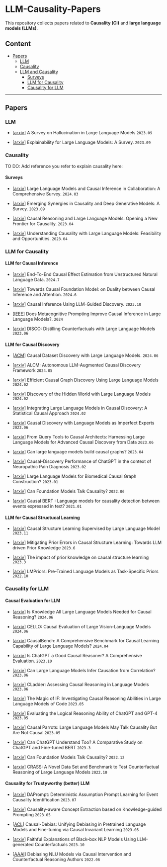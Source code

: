# LLM-Causality-Papers

This repository collects papers related to  **Causality (CI)** and **large language models (LLMs)**.

   
## Content
  
- [Papers](#papers)
  - [LLM](#llm)
  - [Causality](#ci)
  - [LLM and Causality](#llm-and-ci)
    - [Surveys](#surveys)
    - [LLM for Causality](#llm4ci)
    - [Causality for LLM](#ci4llm)

---

##  Papers

### LLM

- \[[arxiv](https://arxiv.org/pdf/2309.01219)\] A Survey on Hallucination in Large Language Models
`2023.09`

- \[[arxiv](https://arxiv.org/abs/2309.01029)\] Explainability for Large Language Models: A Survey. `2023.09`

### Causality

TO DO: Add reference you refer to explain causality here:

#### Surveys

- \[[arxiv](https://arxiv.org/abs/2403.09606)\] Large Language Models and Causal Inference in Collaboration: A Comprehensive Survey. `2024.03`

- \[[arxiv](https://arxiv.org/abs/2301.12351)\] Emerging Synergies in Causality and Deep Generative Models: A Survey. `2023.09`

- \[[arxiv](https://arxiv.org/abs/2305.00050)\] Causal Reasoning and Large Language Models: Opening a New Frontier for Causality. `2023.04`

- \[[arxiv](https://arxiv.org/abs/2304.05524)\] Understanding Causality with Large Language Models: Feasibility and Opportunities. `2023.04`


### LLM for Causality

#### LLM for Causal Inference

- \[[arxiv](https://arxiv.org/abs/2407.07018)\] End-To-End Causal Effect Estimation from Unstructured Natural Language Data. `2024.7`

- \[[arxiv](https://arxiv.org/abs/2310.00809)\] Towards Causal Foundation Model: on Duality between Causal Inference and Attention. `2024.6`

- \[[arxiv](https://arxiv.org/abs/2310.15117)\] Causal Inference Using LLM-Guided Discovery. `2023.10`

- \[[IEEE](https://ieeecai.org/2024/wp-content/pdfs/540900a460/540900a460.pdf)\] Does Metacognitive Prompting Improve Causal Inference in Large Language Models?. `2024`

- \[[arxiv](https://arxiv.org/abs/2212.10534)\] DISCO: Distilling Counterfactuals with Large Language Models `2023.06`


#### LLM for Causal Discovery
- \[[ACM](https://dl.acm.org/doi/abs/10.1145/3665939.3665968)\] Causal Dataset Discovery with Large Language Models. `2024.06`

- \[[arxiv](https://arxiv.org/abs/2405.01744)\] ALCM: Autonomous LLM-Augmented Causal Discovery Framework `2024.05`

- \[[arxiv](https://arxiv.org/abs/2402.01207)\] Efficient Causal Graph Discovery Using Large Language Models `2024.02`

- \[[arxiv](https://arxiv.org/abs/2402.03941)\] Discovery of the Hidden World with Large Language Models `2024.02`
  
- \[[arxiv](https://arxiv.org/abs/2402.01454)\] Integrating Large Language Models in Causal Discovery: A Statistical Causal Approach `2024.02`
  
- \[[arxiv](https://arxiv.org/abs/2307.02390)\] Causal Discovery with Language Models as Imperfect Experts `2023.06`

- \[[arxiv](https://arxiv.org/abs/2306.16902)\] From Query Tools to Causal Architects: Harnessing Large Language Models for Advanced Causal Discovery from Data `2023.06`

- \[[arxiv](https://arxiv.org/abs/2303.05279)\] Can large language models build causal graphs? `2023.04`

- \[[arxiv](https://arxiv.org/abs/2301.13819)\] Causal-Discovery Performance of ChatGPT in the context of Neuropathic Pain Diagnosis `2023.02`

- \[[arxiv](https://arxiv.org/abs/2301.12473)\] Large Language Models for Biomedical Causal Graph Construction? `2023.01`

- \[[arxiv](https://arxiv.org/abs/2206.10591)\] Can Foundation Models Talk Causality? `2022.06`

- \[[arxiv](https://arxiv.org/abs/2012.05453)\] Causal BERT : Language models for causality detection between events expressed in text? `2021.01`

#### LLM for Causal Structucal Learning

- \[[arxiv](https://arxiv.org/abs/2311.11689)\] Causal Structure Learning Supervised by Large Language Model `2023.11`

- \[[arxiv](https://arxiv.org/abs/2306.07032)\] Mitigating Prior Errors in Causal Structure Learning: Towards LLM driven Prior Knowledge `2023.6`

- \[[arxiv](https://arxiv.org/abs/2102.00473)\] The impact of prior knowledge on causal structure learning `2023.3`

- \[[arxiv](https://arxiv.org/abs/2210.12530)\] LMPriors: Pre-Trained Language Models as Task-Specific Priors `2022.10`


### Causality for LLM

#### Causal Evaluation for LLM

- \[[arxiv](https://arxiv.org/abs/2401.00139)\] Is Knowledge All Large Language Models Needed for Causal Reasoning? `2024.06`

- \[[arxiv](https://arxiv.org/abs/2406.19131)\] CELLO: Causal Evaluation of Large Vision-Language Models `2024.06`

- \[[arxiv](https://arxiv.org/abs/2404.06349)\] CausalBench: A Comprehensive Benchmark for Causal Learning Capability of Large Language Models? `2024.04`

- \[[arxiv](https://arxiv.org/abs/2305.07375)\] Is ChatGPT a Good Causal Reasoner? A Comprehensive Evaluation. `2023.10`

- \[[arxiv](https://arxiv.org/abs/2306.05836)\] Can Large Language Models Infer Causation from Correlation? `2023.06`

- \[[arxiv](https://arxiv.org/abs/2306.05836)\] CLadder: Assessing Causal Reasoning in Language Models `2023.06`

- \[[arxiv](https://arxiv.org/abs/2305.19213)\] The Magic of IF: Investigating Causal Reasoning Abilities in Large Language Models of Code `2023.05`

- \[[arxiv](https://arxiv.org/abs/2304.03439)\] Evaluating the Logical Reasoning Ability of ChatGPT and GPT-4 `2023.05`

- \[[arxiv](https://arxiv.org/abs/2308.13067)\] Causal Parrots: Large Language Models May Talk Causality But Are Not Causal `2023.05`

- \[[arxiv](https://arxiv.org/abs/2302.10198)\] Can ChatGPT Understand Too? A Comparative Study on ChatGPT and Fine-tuned BERT `2023.3`

- \[[arxiv](https://arxiv.org/abs/2206.10591)\] Can Foundation Models Talk Causality? `2022.12`

- \[[arxiv](https://arxiv.org/abs/2112.11941)\] CRASS: A Novel Data Set and Benchmark to Test Counterfactual Reasoning of Large Language Models `2022.10`


#### Causality for Trustyworthy (better) LLM

- \[[arxiv](https://arxiv.org/abs/2307.09813)\] DAPrompt: Deterministic Assumption Prompt Learning for Event Causality Identification `2023.07`

- \[[arxiv](https://arxiv.org/abs/2305.01876)\] Causality-aware Concept Extraction based on Knowledge-guided Prompting `2023.05`

- \[[ACL](https://aclanthology.org/2023.acl-long.232/)\] Causal-Debias: Unifying Debiasing in Pretrained Language Models and Fine-tuning via Causal Invariant Learning `2023.05`

- \[[arxiv](https://arxiv.org/abs/2310.00603)\] Faithful Explanations of Black-box NLP Models Using LLM-generated Counterfactuals `2023.10`

- \[[AAAI](https://ojs.aaai.org/index.php/AAAI/article/view/21389)\] Debiasing NLU Models via Causal Intervention and Counterfactual Reasoning Authors `2022.06`









